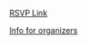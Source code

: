 [RSVP Link](https://withfriends.co/event/14312311/max_meetup_los_angeles)

[Info for organizers](https://docs.google.com/document/d/14vzabtnGtFaBIVTtOG3QlPcXRwzUDRJtqN_lHVwVjlc/edit#)

